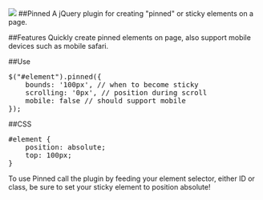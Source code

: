 <img src='http://www.drewdahlman.com/portfolio/wp-content/uploads/2012/07/pinned1.png'>
##Pinned
A jQuery plugin for creating "pinned" or sticky elements on a page.

##Features
Quickly create pinned elements on page, also support mobile devices such as mobile safari.

##Use
<pre>
$("#element").pinned({
	bounds: '100px', // when to become sticky
	scrolling: '0px', // position during scroll
	mobile: false // should support mobile 
});
</pre>

##CSS
<pre>
#element {
	position: absolute;
	top: 100px;
}
</pre>

To use Pinned call the plugin by feeding your element selector, either ID or class, be sure to set your sticky element to position absolute!
